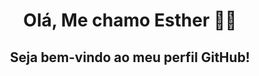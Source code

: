 <h1 align="center"> Olá, Me chamo Esther 👩‍💻 </h1>
<h2 align="center"> Seja bem-vindo ao meu perfil GitHub! </h2>

